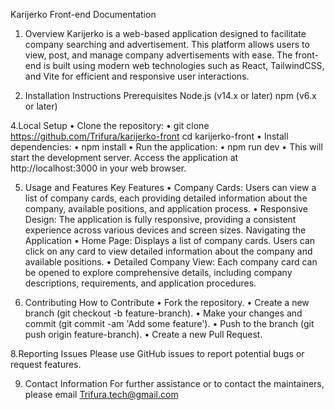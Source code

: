   Karijerko Front-end Documentation
  
  1. Overview
  Karijerko is a web-based application designed to facilitate company searching and advertisement. This platform allows users to view, post,   and manage company advertisements with ease. The front-end is built using modern web technologies such as React, TailwindCSS, and Vite for   efficient and responsive user interactions.
  
  3. Installation Instructions
  Prerequisites
  Node.js (v14.x or later)
  npm (v6.x or later)
  
  4.Local Setup
  •	Clone the repository:
  •	git clone https://github.com/Trifura/karijerko-front
  cd karijerko-front
  •	Install dependencies:
  •	npm install
  •	Run the application:
  •	npm run dev
  •	This will start the development server. Access the application at http://localhost:3000 in your web browser.
  
  5. Usage and Features
  Key Features
  •	Company Cards: Users can view a list of company cards, each providing detailed information about the company, available positions, and     application process.
  •	Responsive Design: The application is fully responsive, providing a consistent experience across various devices and screen sizes.
  Navigating the Application
  •	Home Page: Displays a list of company cards. Users can click on any card to view detailed information about the company and available      positions. 
  •	Detailed Company View: Each company card can be opened to explore comprehensive details, including company descriptions, requirements,     and application procedures.
  
  7. Contributing
  How to Contribute
  •	Fork the repository.
  •	Create a new branch (git checkout -b feature-branch).
  •	Make your changes and commit (git commit -am 'Add some feature').
  •	Push to the branch (git push origin feature-branch).
  •	Create a new Pull Request.
  
  8.Reporting Issues
  Please use GitHub issues to report potential bugs or request features.
  
  9. Contact Information
  For further assistance or to contact the maintainers, please email Trifura.tech@gmail.com

